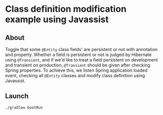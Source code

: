 # Class definition modification example using Javassist

## About

Toggle that some `@Entity` class fields' are persistent or not with annotation and property.
Whether a field is persistent or not is judged by Hibernate using `@Transient`,
and if we'd like to treat a field persistent on development and transient on production,
`@Transient` should be given after checking Spring properties.
To achieve this, we listen Spring application loaded event,
checking all `@Entity` classes and modify class definition using Javassist.

## Launch

```
./gradlew bootRun
```
